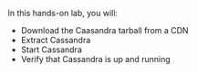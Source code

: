In this hands-on lab, you will:

- Download the Caasandra tarball from a CDN
- Extract Cassandra
- Start Cassandra
- Verify that Cassandra is up and running